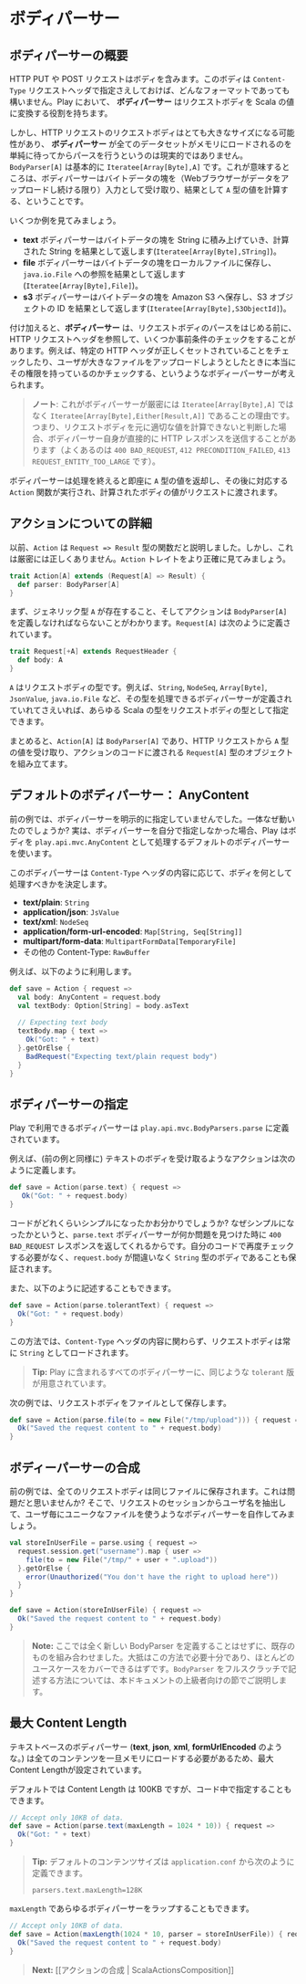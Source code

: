 <!-- translated -->
<!--
# Body parsers
-->
# ボディパーサー

<!--
## What is a body parser?
-->
## ボディパーサーの概要

<!--
An HTTP PUT or POST request contains a body. This body can use any format, specified in the `Content-Type` request header. In Play, a **body parser** transforms this request body into a Scala value. 
-->
HTTP PUT や POST リクエストはボディを含みます。このボディは `Content-Type` リクエストヘッダで指定さえしておけば、どんなフォーマットであっても構いません。Play において、 **ボディパーサー** はリクエストボディを Scala の値に変換する役割を持ちます。

<!--
However the request body for an HTTP request can be very large and a **body parser** can’t just wait and load the whole data set into memory before parsing it. A `BodyParser[A]` is basically an `Iteratee[Array[Byte],A]`, meaning that it receives chunks of bytes (as long as the web browser uploads some data) and computes a value of type `A` as result.
-->
しかし、HTTP リクエストのリクエストボディはとても大きなサイズになる可能性があり、 **ボディパーサー** が全てのデータセットがメモリにロードされるのを単純に待ってからパースを行うというのは現実的ではありません。`BodyParser[A]` は基本的に `Iteratee[Array[Byte],A]` です。これが意味するところは、ボディパーサーはバイトデータの塊を（Webブラウザーがデータをアップロードし続ける限り）入力として受け取り、結果として `A` 型の値を計算する、ということです。

<!--
Let’s consider some examples.
-->
いくつか例を見てみましょう。

<!--
- A **text** body parser could accumulate chunks of bytes into a String, and give the computed String as result (`Iteratee[Array[Byte],String]`).
- A **file** body parser could store each chunk of bytes into a local file, and give a reference to the `java.io.File` as result (`Iteratee[Array[Byte],File]`).
- A **s3** body parser could push each chunk of bytes to Amazon S3 and give a the S3 object id as result (`Iteratee[Array[Byte],S3ObjectId]`).
-->
- **text** ボディパーサーはバイトデータの塊を String に積み上げていき、計算された String を結果として返します(`Iteratee[Array[Byte],STring]`)。
- **file** ボディパーサーはバイトデータの塊をローカルファイルに保存し、`java.io.File` への参照を結果として返します(`Iteratee[Array[Byte],File]`)。
- **s3** ボディパーサーはバイトデータの塊を Amazon S3 へ保存し、S3 オブジェクトの ID を結果として返します(`Iteratee[Array[Byte],S3ObjectId]`)。

<!--
Additionally a **body parser** has access to the HTTP request headers before it starts parsing the request body, and has the opportunity to run some precondition checks. For example, a body parser can check that some HTTP headers are properly set, or that the user trying to upload a large file has the permission to do so.
-->
付け加えると、**ボディパーサー** は、リクエストボディのパースをはじめる前に、HTTP リクエストヘッダを参照して、いくつか事前条件のチェックをすることがあります。例えば、特定の HTTP ヘッダが正しくセットされていることをチェックしたり、ユーザが大きなファイルをアップロードしようとしたときに本当にその権限を持っているのかチェックする、というようなボディーパーサーが考えられます。

<!--
> **Note**: That's why a body parser is not really an `Iteratee[Array[Byte],A]` but more precisely a `Iteratee[Array[Byte],Either[Result,A]]`, meaning that it has the opportunity to send directly an HTTP result itself (typically `400 BAD_REQUEST`, `412 PRECONDITION_FAILED` or `413 REQUEST_ENTITY_TOO_LARGE`) if it decides than it is not able to compute a correct value for the request body
-->
> **ノート**: これがボディパーサーが厳密には `Iteratee[Array[Byte],A]` ではなく `Iteratee[Array[Byte],Either[Result,A]]` であることの理由です。つまり、リクエストボディを元に適切な値を計算できないと判断した場合、ボディパーサー自身が直接的に HTTP レスポンスを送信することがあります（よくあるのは `400 BAD_REQUEST`, `412 PRECONDITION_FAILED`, `413 REQUEST_ENTITY_TOO_LARGE` です）。

<!--
Once the body parser finishes its job and gives back a value of type `A`, the corresponding `Action` function is executed and the computed body value is passed into the request.
-->
ボディパーサーは処理を終えると即座に `A` 型の値を返却し、その後に対応する `Action` 関数が実行され、計算されたボディの値がリクエストに渡されます。

<!--
## More about Actions
-->
## アクションについての詳細

<!--
Previously we said that an `Action` was a `Request => Result` function. This is not entirely true. Let’s have a more precise look at the `Action` trait:
-->
以前、`Action` は `Request => Result` 型の関数だと説明しました。しかし、これは厳密には正しくありません。`Action` トレイトをより正確に見てみましょう。

```scala
trait Action[A] extends (Request[A] => Result) {
  def parser: BodyParser[A]
}
```

<!--
First we see that there is a generic type `A`, and then that an action must define a `BodyParser[A]`. With `Request[A]` being defined as:
-->
まず、ジェネリック型 `A` が存在すること、そしてアクションは `BodyParser[A]` を定義しなければならないことがわかります。`Request[A]` は次のように定義されています。

```scala
trait Request[+A] extends RequestHeader {
  def body: A
}
```

<!--
The `A` type is the type of the request body. We can use any Scala type as the request body, for example `String`, `NodeSeq`, `Array[Byte]`, `JsonValue`, or `java.io.File`, as long as we have a body parser able to process it.
-->
`A` はリクエストボディの型です。例えば、`String`, `NodeSeq`, `Array[Byte]`, `JsonValue`, `java.io.File` など、その型を処理できるボディパーサーが定義されていれてさえいれば、あらゆる Scala の型をリクエストボディの型として指定できます。

<!--
To summarize, an `Action[A]` uses a `BodyParser[A]` to retrieve a value of type `A` from the HTTP request, and to build a `Request[A]` object that is passed to the action code. 
-->
まとめると、`Action[A]` は `BodyParser[A]` であり、HTTP リクエストから `A` 型の値を受け取り、アクションのコードに渡される `Request[A]` 型のオブジェクトを組み立てます。

<!--
## Default body parser: AnyContent
-->
## デフォルトのボディパーサー： AnyContent

<!--
In our previous examples we never specified a body parser. So how can it work? If you don’t specify your own body parser, Play will use the default, which processes the body as an instance of `play.api.mvc.AnyContent`.
-->
前の例では、ボディパーサーを明示的に指定していませんでした。一体なぜ動いたのでしょうか? 実は、ボディパーサーを自分で指定しなかった場合、Play はボディを `play.api.mvc.AnyContent` として処理するデフォルトのボディパーサーを使います。

<!--
This body parser checks the `Content-Type` header and decides what kind of body to process:
-->
このボディパーサーは `Content-Type` ヘッダの内容に応じて、ボディを何として処理すべきかを決定します。

<!--
- **text/plain**: `String`
- **application/json**: `JsValue`
- **text/xml**: `NodeSeq`
- **application/form-url-encoded**: `Map[String, Seq[String]]`
- **multipart/form-data**: `MultipartFormData[TemporaryFile]`
- any other content type: `RawBuffer`
-->
- **text/plain**: `String`
- **application/json**: `JsValue`
- **text/xml**: `NodeSeq`
- **application/form-url-encoded**: `Map[String, Seq[String]]`
- **multipart/form-data**: `MultipartFormData[TemporaryFile]`
- その他の Content-Type: `RawBuffer`

<!--
For example:
-->
例えば、以下のように利用します。

```scala
def save = Action { request =>
  val body: AnyContent = request.body
  val textBody: Option[String] = body.asText 
  
  // Expecting text body
  textBody.map { text =>
    Ok("Got: " + text)
  }.getOrElse {
    BadRequest("Expecting text/plain request body")  
  }
}
```

<!--
## Specifying a body parser
-->
## ボディパーサーの指定

<!--
The body parsers available in Play are defined in `play.api.mvc.BodyParsers.parse`.
-->
Play で利用できるボディパーサーは `play.api.mvc.BodyParsers.parse` に定義されています。

<!--
So for example, to define an action expecting a text body (as in the previous example):
-->
例えば、(前の例と同様に) テキストのボディを受け取るようなアクションは次のように定義します。

```scala
def save = Action(parse.text) { request => 
   Ok("Got: " + request.body) 
} 
```

<!--
Do you see how the code is simpler? This is because the `parse.text` body parser already sent a `400 BAD_REQUEST` response if something went wrong. We don’t have to check again in our action code, and we can safely assume that `request.body` contains the valid `String` body.
-->
コードがどれくらいシンプルになったかお分かりでしょうか? なぜシンプルになったかというと、`parse.text` ボディパーサーが何か問題を見つけた時に `400 BAD_REQUEST` レスポンスを返してくれるからです。自分のコードで再度チェックする必要がなく、`request.body` が間違いなく `String` 型のボディであることも保証されます。

<!--
Alternatively we can use:
-->
また、以下のように記述することもできます。

```scala
def save = Action(parse.tolerantText) { request =>
  Ok("Got: " + request.body)
}
```

<!--
This one doesn't check the `Content-Type` header and always loads the request body as a `String`.
-->
この方法では、`Content-Type` ヘッダの内容に関わらず、リクエストボディは常に `String` としてロードされます。

<!--
> **Tip:** There is a `tolerant` fashion provided for all body parsers included in Play.
-->
> **Tip:** Play に含まれるすべてのボディパーサーに、同じような `tolerant` 版が用意されています。

<!--
Here is another example, which will store the request body in a file:
-->
次の例では、リクエストボディをファイルとして保存します。

```scala
def save = Action(parse.file(to = new File("/tmp/upload"))) { request =>
  Ok("Saved the request content to " + request.body)
}
```

<!--
## Combining body parsers
-->
## ボディーパーサーの合成

<!--
In the previous example, all request bodies are stored in the same file. This is a bit problematic isn’t it? Let’s write another custom body parser that extract the user name from the request Session, to give a unique file for each user:
-->
前の例では、全てのリクエストボディは同じファイルに保存されます。これは問題だと思いませんか? そこで、リクエストのセッションからユーザ名を抽出して、ユーザ毎にユニークなファイルを使うようなボディパーサーを自作してみましょう。

```scala
val storeInUserFile = parse.using { request =>
  request.session.get("username").map { user =>
    file(to = new File("/tmp/" + user + ".upload"))
  }.getOrElse {
    error(Unauthorized("You don't have the right to upload here"))
  }
}

def save = Action(storeInUserFile) { request =>
  Ok("Saved the request content to " + request.body)  
}
```

<!--
> **Note:** Here we are not really writing our own BodyParser, but just combining existing ones. This is often enough and should cover most use cases. Writing a `BodyParser` from scratch is covered in the advanced topics section.
-->
> **Note:** ここでは全く新しい BodyParser を定義することはせずに、既存のものを組み合わせました。大抵はこの方法で必要十分であり、ほとんどのユースケースをカバーできるはずです。`BodyParser` をフルスクラッチで記述する方法については、本ドキュメントの上級者向けの節でご説明します。

<!--
## Max content length
-->
## 最大 Content Length

<!--
Text based body parsers (such as **text**, **json**, **xml** or **formUrlEncoded**) use a maximum content length because they have to load all of the content into memory. 
-->
テキストベースのボディパーサー (**text**, **json**, **xml**, **formUrlEncoded** のような。) は全てのコンテンツを一旦メモリにロードする必要があるため、最大 Content Lengthが設定されています。

<!--
There is a default content length (the default is 100KB), but you can also specify it inline:
-->
デフォルトでは Content Length は 100KB ですが、コード中で指定することもできます。

```scala
// Accept only 10KB of data.
def save = Action(parse.text(maxLength = 1024 * 10)) { request =>
  Ok("Got: " + text)
}
```

<!--
> **Tip:** The default content size can be defined in `application.conf`:
> 
> `parsers.text.maxLength=128K`
-->
> **Tip:** デフォルトのコンテンツサイズは `application.conf` から次のように定義できます。
>
> `parsers.text.maxLength=128K`

<!--
You can also wrap any body parser with `maxLength`:
-->
`maxLength` であらゆるボディパーサーをラップすることもできます。

```scala
// Accept only 10KB of data.
def save = Action(maxLength(1024 * 10, parser = storeInUserFile)) { request =>
  Ok("Saved the request content to " + request.body)  
}
```

<!--
> **Next:** [[Action composition | ScalaActionsComposition]]
-->
> **Next:** [[アクションの合成 | ScalaActionsComposition]]
